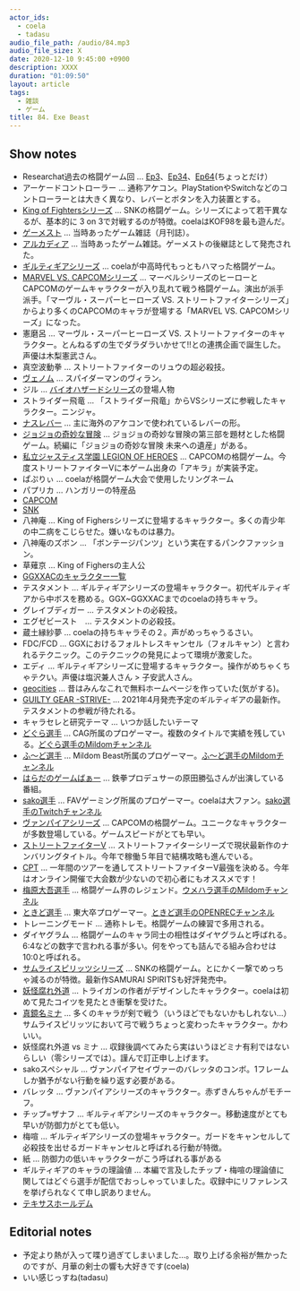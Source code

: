 ```yaml
---
actor_ids:
  - coela
  - tadasu
audio_file_path: /audio/84.mp3
audio_file_size: X
date: 2020-12-10 9:45:00 +0900
description: XXXX
duration: "01:09:50"
layout: article
tags:
  - 雑談
  - ゲーム
title: 84. Exe Beast
---
```


## Show notes

- Researchat過去の格闘ゲーム回 ... [Ep3](http://researchat.fm/episode/3)、[Ep34](https://researchat.fm/episode/34)、[Ep64](https://researchat.fm/episode/64)(ちょっとだけ）
- アーケードコントローラー ... 通称アケコン。PlayStationやSwitchなどのコントローラーとは大きく異なり、レバーとボタンを入力装置とする。
- [King of Fightersシリーズ](https://game.snk-corp.co.jp/official/kof-xiv/) ... SNKの格闘ゲーム。シリーズによって若干異なるが、基本的に 3 on 3で対戦するのが特徴。coelaはKOF98を最も遊んだ。
- [ゲーメスト](https://ja.wikipedia.org/wiki/%E3%82%B2%E3%83%BC%E3%83%A1%E3%82%B9%E3%83%88) ... 当時あったゲーム雑誌（月刊誌）。
- [アルカディア](https://ja.wikipedia.org/wiki/%E6%9C%88%E5%88%8A%E3%82%A2%E3%83%AB%E3%82%AB%E3%83%87%E3%82%A3%E3%82%A2) ... 当時あったゲーム雑誌。ゲーメストの後継誌として発売された。
- [ギルティギアシリーズ](https://www.guiltygearx.com/) ... coelaが中高時代もっともハマった格闘ゲーム。
- [MARVEL VS. CAPCOMシリーズ](https://www.capcom.co.jp/mvci/) ... マーベルシリーズのヒーローとCAPCOMのゲームキャラクターが入り乱れて戦う格闘ゲーム。演出が派手派手。「マーヴル・スーパーヒーローズ VS. ストリートファイターシリーズ」からより多くのCAPCOMのキャラが登場する「MARVEL VS. CAPCOMシリーズ」になった。
- 憲磨呂 ... マーヴル・スーパーヒーローズ VS. ストリートファイターのキャラクター。とんねるずの生でダラダラいかせて!!との連携企画で誕生した。声優は木梨憲武さん。
- 真空波動拳 ... ストリートファイターのリュウの超必殺技。
- [ヴェノム](https://bd-dvd.sonypictures.jp/venom/) ... スパイダーマンのヴィラン。
- ジル ... [バイオハザードシリーズ](https://www.capcom.co.jp/biohazard/)の登場人物
- ストライダー飛竜 ... 「ストライダー飛竜」からVSシリーズに参戦したキャラクター。ニンジャ。
- [ナスレバー](https://www.sengoku.co.jp/mod/sgk_cart/search.php?cid=5639) ... 主に海外のアケコンで使われているレバーの形。
- [ジョジョの奇妙な冒険](https://www.jp.playstation.com/software/title/jp0102npjb00207_00jojoset000000000.html) ... ジョジョの奇妙な冒険の第三部を題材とした格闘ゲーム。続編に「ジョジョの奇妙な冒険 未来への遺産」がある。
- [私立ジャスティス学園 LEGION OF HEROES](https://www.capcom.co.jp/product/detail.php?id=131&order=latest&keyword=%E3%82%B8%E3%83%A3%E3%82%B9%E3%83%86%E3%82%A3%E3%82%B9%E5%AD%A6%E5%9C%92) ... CAPCOMの格闘ゲーム。今度ストリートファイターVに本ゲーム出身の「アキラ」が実装予定。
- ぱぷりぃ ... coelaが格闘ゲーム大会で使用したリングネーム
- パプリカ ... ハンガリーの特産品
- [CAPCOM](https://www.capcom.co.jp/)
- [SNK](https://www.snk-corp.co.jp/)
- 八神庵 ... King of Fighersシリーズに登場するキャラクター。多くの青少年の中二病をこじらせた。嫌いなものは暴力。
- 八神庵のズボン ... 「ボンテージパンツ」という実在するパンクファッション。
- 草薙京 ... King of Fighersの主人公
- [GGXXACのキャラクター一覧](https://www.guiltygearx.com/ggxxacpr/character/)
- テスタメント ... ギルティギアシリーズの登場キャラクター。初代ギルティギアから中ボスを務める。GGX~GGXXACまでのcoelaの持ちキャラ。
- グレイブディガー ... テスタメントの必殺技。
- エグゼビースト　... テスタメントの必殺技。
- 蔵土縁紗夢 ... coelaの持ちキャラその２。声がめっちゃうるさい。
- FDC/FCD ... GGXにおけるフォルトレスキャンセル（フォルキャン）と言われるテクニック。このテクニックの発見によって環境が激変した。
- エディ ... ギルティギアシリーズに登場するキャラクター。操作がめちゃくちゃテクい。声優は塩沢兼人さん > 子安武人さん。
- [geocities](https://ja.wikipedia.org/wiki/%E3%82%B8%E3%82%AA%E3%82%B7%E3%83%86%E3%82%A3%E3%83%BC%E3%82%BA) ... 昔はみんなこれで無料ホームページを作っていた(気がする)。
- [GUILTY GEAR -STRIVE-](https://www.guiltygear.com/ggst/jp/) ... 2021年4月発売予定のギルティギアの最新作。テスタメントの参戦が待たれる。
- キャラセレと研究テーマ ... いつか話したいテーマ
- [どぐら選手](https://twitter.com/maneater_dgr) ... CAG所属のプロゲーマー。複数のタイトルで実績を残している。[どぐら選手のMildomチャンネル](https://www.mildom.com/profile/10623172)
- [ふ〜ど選手](https://twitter.com/TheFuudo) ... Mildom Beast所属のプロゲーマー。[ふ〜ど選手のMildomチャンネル](https://www.mildom.com/profile/10524169/playback)
- [はらだのゲームばぁー](https://www.youtube.com/watch?v=o7zEKnkTnwE) ... 鉄拳プロデュサーの原田勝弘さんが出演している番組。
- [sako選手](https://twitter.com/sakonoko) ... FAVゲーミング所属のプロゲーマー。coelaは大ファン。[sako選手のTwitchチャンネル](https://www.twitch.tv/sakonoko_game)
- [ヴァンパイアシリーズ](https://www.capcom.co.jp/product/detail.php?id=187) ... CAPCOMの格闘ゲーム。ユニークなキャラクターが多数登場している。ゲームスピードがとても早い。
- [ストリートファイターV](https://www.capcom.co.jp/sfv/) ... ストリートファイターシリーズで現状最新作のナンバリングタイトル。今年で稼働５年目で結構攻略も進んでいる。
- [CPT](https://sf.esports.capcom.com/sp/cpt/) ... 一年間のツアーを通してストリートファイターV最強を決める。今年はオンライン開催で大会数が少ないので初心者にもオススメです！
- [梅原大吾選手](https://twitter.com/daigothebeastjp) ... 格闘ゲーム界のレジェンド。[ウメハラ選手のMildomチャンネル](https://www.mildom.com/10467370)
- [ときど選手](https://twitter.com/tokidoki77) ... 東大卒プロゲーマー。[ときど選手のOPENRECチャンネル](https://www.openrec.tv/user/tokidoki77)
- トレーニングモード ... 通称トレモ。格闘ゲームの練習で多用される。
- ダイヤグラム ... 格闘ゲームのキャラ同士の相性はダイヤグラムと呼ばれる。6:4などの数字で言われる事が多い。何をやっても詰んでる組み合わせは10:0と呼ばれる。
- [サムライスピリッツシリーズ](https://www.snk-corp.co.jp/official/samuraispirits/) ... SNKの格闘ゲーム。とにかく一撃でめっちゃ減るのが特徴。最新作SAMURAI SPIRITSも好評発売中。
- [妖怪腐れ外道](https://samuraianiv.snk-corp.co.jp/character/kusaregedo/index.php) ... トライガンの作者がデザインしたキャラクター。coelaは初めて見たコイツを見たとき衝撃を受けた。
- [真鏡名ミナ](https://www.snk-corp.co.jp/official/samuraispirits/characters/mina.php) ... 多くのキャラが剣で戦う（いうほどでもないかもしれない...）サムライスピリッツにおいて弓で戦うちょっと変わったキャラクター。かわいい。
- 妖怪腐れ外道 vs ミナ ... 収録後調べてみたら実はいうほどミナ有利ではないらしい（零シリーズでは）。謹んで訂正申し上げます。
- sakoスペシャル ... ヴァンパイアセイヴァーのバレッタのコンボ。1フレームしか猶予がない行動を繰り返す必要がある。
- バレッタ ... ヴァンパイアシリーズのキャラクター。赤ずきんちゃんがモチーフ。
- チップ=ザナフ ... ギルティギアシリーズのキャラクター。移動速度がとても早いが防御力がとても低い。
- 梅喧 ... ギルティギアシリーズの登場キャラクター。ガードをキャンセルして必殺技を出せるガードキャンセルと呼ばれる行動が特徴。
- 紙 ... 防御力の低いキャラクターがこう呼ばれる事がある
- ギルティギアのキャラの理論値 ... 本編で言及したチップ・梅喧の理論値に関してはどぐら選手が配信でおっしゃっていました。収録中にリファレンスを挙げられなくて申し訳ありません。
- [テキサスホールデム](https://ja.wikipedia.org/wiki/%E3%83%86%E3%82%AD%E3%82%B5%E3%82%B9%E3%83%BB%E3%83%9B%E3%83%BC%E3%83%AB%E3%83%87%E3%83%A0)

## Editorial notes
- 予定より熱が入って喋り過ぎてしまいました…。取り上げる余裕が無かったのですが、月華の剣士の響も大好きです(coela)
- いい感じっすね(tadasu)
